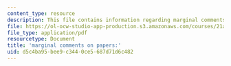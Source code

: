 ```yaml
---
content_type: resource
description: This file contains information regarding marginal comments on papers.
file: https://ol-ocw-studio-app-production.s3.amazonaws.com/courses/21a-231j-gender-sexuality-and-society-spring-2006/d5c4ba95bee9c3440ce5687d71d6c482_MIT21A_213JS06_cntrl_self.pdf
file_type: application/pdf
resourcetype: Document
title: 'marginal comments on papers:'
uid: d5c4ba95-bee9-c344-0ce5-687d71d6c482
---
```

